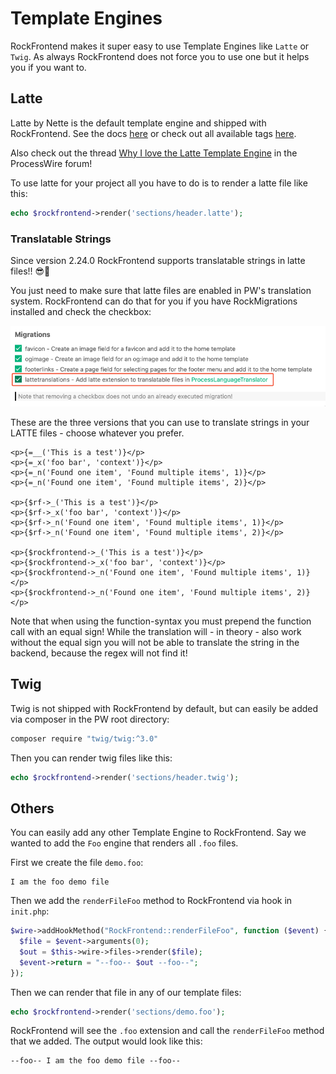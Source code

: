 # Template Engines

RockFrontend makes it super easy to use Template Engines like `Latte` or `Twig`. As always RockFrontend does not force you to use one but it helps you if you want to.

## Latte

Latte by Nette is the default template engine and shipped with RockFrontend. See the docs <a href=https://latte.nette.org/en/>here</a> or check out all available tags <a href=https://latte.nette.org/en/tags>here</a>.

Also check out the thread <a href=https://processwire.com/talk/topic/27367-why-i-love-the-latte-template-engine>Why I love the Latte Template Engine</a> in the ProcessWire forum!

To use latte for your project all you have to do is to render a latte file like this:

```php
echo $rockfrontend->render('sections/header.latte');
```

### Translatable Strings

Since version 2.24.0 RockFrontend supports translatable strings in latte files!! 😎🥳

You just need to make sure that latte files are enabled in PW's translation system. RockFrontend can do that for you if you have RockMigrations installed and check the checkbox:

<img src=translations.png class=blur>

These are the three versions that you can use to translate strings in your LATTE files - choose whatever you prefer.

```latte
<p>{=__('This is a test')}</p>
<p>{=_x('foo bar', 'context')}</p>
<p>{=_n('Found one item', 'Found multiple items', 1)}</p>
<p>{=_n('Found one item', 'Found multiple items', 2)}</p>

<p>{$rf->_('This is a test')}</p>
<p>{$rf->_x('foo bar', 'context')}</p>
<p>{$rf->_n('Found one item', 'Found multiple items', 1)}</p>
<p>{$rf->_n('Found one item', 'Found multiple items', 2)}</p>

<p>{$rockfrontend->_('This is a test')}</p>
<p>{$rockfrontend->_x('foo bar', 'context')}</p>
<p>{$rockfrontend->_n('Found one item', 'Found multiple items', 1)}</p>
<p>{$rockfrontend->_n('Found one item', 'Found multiple items', 2)}</p>
```

Note that when using the function-syntax you must prepend the function call with an equal sign! While the translation will - in theory - also work without the equal sign you will not be able to translate the string in the backend, because the regex will not find it!

## Twig

Twig is not shipped with RockFrontend by default, but can easily be added via composer in the PW root directory:

```sh
composer require "twig/twig:^3.0"
```

Then you can render twig files like this:

```php
echo $rockfrontend->render('sections/header.twig');
```

## Others

You can easily add any other Template Engine to RockFrontend. Say we wanted to add the `Foo` engine that renders all `.foo` files.

First we create the file `demo.foo`:

```latte
I am the foo demo file
```

Then we add the `renderFileFoo` method to RockFrontend via hook in `init.php`:

```php
$wire->addHookMethod("RockFrontend::renderFileFoo", function ($event) {
  $file = $event->arguments(0);
  $out = $this->wire->files->render($file);
  $event->return = "--foo-- $out --foo--";
});
```

Then we can render that file in any of our template files:

```php
echo $rockfrontend->render('sections/demo.foo');
```

RockFrontend will see the `.foo` extension and call the `renderFileFoo` method that we added. The output would look like this:

```latte
--foo-- I am the foo demo file --foo--
```
